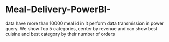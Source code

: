 # Meal-Delivery-PowerBI-
data have more than 10000 meal id in it perform data transmission in power query. We show Top 5 categories, center by revenue and can show best cuisine and best category by their number of orders
